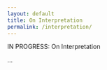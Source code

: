 ```yaml
---
layout: default
title: On Interpretation
permalink: /interpretation/
---
```


IN PROGRESS: On Interpretation

...
